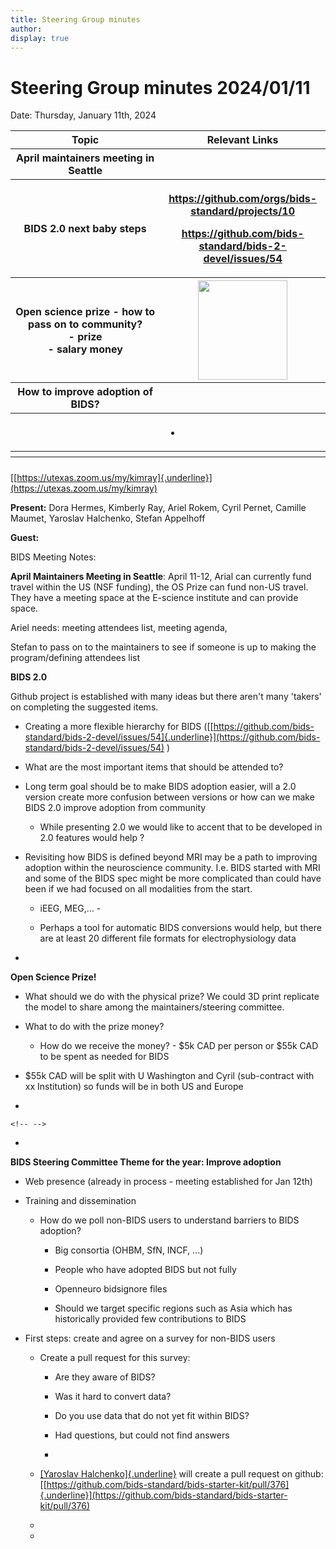 ```yaml
---
title: Steering Group minutes
author:
display: true
---
```


# Steering Group minutes 2024/01/11

Date: Thursday, January 11th, 2024

<!--more-->


<table>
 <colgroup>
  <col style="width: 47%"/>
  <col style="width: 52%"/>
 </colgroup>
 <thead>
  <tr class="header">
   <th>
    <strong>
     Topic
    </strong>
   </th>
   <th>
    <strong>
     Relevant Links
    </strong>
   </th>
  </tr>
  <tr class="odd">
   <th>
    April maintainers meeting in Seattle
   </th>
   <th>
   </th>
  </tr>
  <tr class="header">
   <th>
    BIDS 2.0 next baby steps
   </th>
   <th>
    <p>
     <strong>
      <a href="https://github.com/orgs/bids-standard/projects/10">
       <u>
        https://github.com/orgs/bids-standard/projects/10
       </u>
      </a>
     </strong>
    </p>
    <p>
     <strong>
      <a href="https://github.com/bids-standard/bids-2-devel/issues/54">
       <u>
        https://github.com/bids-standard/bids-2-devel/issues/54
       </u>
      </a>
     </strong>
    </p>
   </th>
  </tr>
  <tr class="odd">
   <th>
    Open science prize - how to pass on to community?
    <br/>
    - prize
    <br/>
    - salary money
   </th>
   <th>
    <img src="media/image1.png" style="width:1.49479in;height:1.65117in"/>
   </th>
  </tr>
  <tr class="header">
   <th>
    How to improve adoption of BIDS?
   </th>
   <th>
   </th>
  </tr>
  <tr class="odd">
   <th>
   </th>
   <th>
    <ul>
     <li>
     </li>
    </ul>
   </th>
  </tr>
  <tr class="header">
   <th>
   </th>
   <th>
   </th>
  </tr>
  <tr class="odd">
   <th>
   </th>
   <th>
   </th>
  </tr>
 </thead>
 <tbody>
 </tbody>
</table>



[[https://utexas.zoom.us/my/kimray]{.underline}](https://utexas.zoom.us/my/kimray)

**Present:** Dora Hermes, Kimberly Ray, Ariel Rokem, Cyril Pernet,
Camille Maumet, Yaroslav Halchenko, Stefan Appelhoff

**Guest:**


BIDS Meeting Notes:

**April Maintainers Meeting in Seattle**: April 11-12, Arial can
currently fund travel within the US (NSF funding), the OS Prize can fund
non-US travel. They have a meeting space at the E-science institute and
can provide space.

Ariel needs: meeting attendees list, meeting agenda,

Stefan to pass on to the maintainers to see if someone is up to making
the program/defining attendees list

**BIDS 2.0**

Github project is established with many ideas but there aren\'t many
\'takers' on completing the suggested items.

-   Creating a more flexible hierarchy for BIDS
    ([[https://github.com/bids-standard/bids-2-devel/issues/54]{.underline}](https://github.com/bids-standard/bids-2-devel/issues/54)
    )

-   What are the most important items that should be attended to?

-   Long term goal should be to make BIDS adoption easier, will a 2.0
    version create more confusion between versions or how can we make
    BIDS 2.0 improve adoption from community

    -   While presenting 2.0 we would like to accent that to be
        developed in 2.0 features would help ?

-   Revisiting how BIDS is defined beyond MRI may be a path to improving
    adoption within the neuroscience community. I.e. BIDS started with
    MRI and some of the BIDS spec might be more complicated than could
    have been if we had focused on all modalities from the start.

    -   iEEG, MEG,\... -

    -   Perhaps a tool for automatic BIDS conversions would help, but
        there are at least 20 different file formats for
        electrophysiology data

-

**Open Science Prize!**

-   What should we do with the physical prize? We could 3D print
    replicate the model to share among the maintainers/steering
    committee.

-   What to do with the prize money?

    -   How do we receive the money? - \$5k CAD per person or \$55k CAD
        to be spent as needed for BIDS

-   \$55k CAD will be split with U Washington and Cyril (sub-contract
    with xx Institution) so funds will be in both US and Europe

-

```{=html}
<!-- -->
```
-

**BIDS Steering Committee Theme for the year: Improve adoption**

-   Web presence (already in process - meeting established for Jan 12th)

-   Training and dissemination

    -   How do we poll non-BIDS users to understand barriers to BIDS
        adoption?

        -   Big consortia (OHBM, SfN, INCF, \...)

        -   People who have adopted BIDS but not fully

        -   Openneuro bidsignore files

        -   Should we target specific regions such as Asia which has
            historically provided few contributions to BIDS

-   First steps: create and agree on a survey for non-BIDS users

    -   Create a pull request for this survey:

        -   Are they aware of BIDS?

        -   Was it hard to convert data?

        -   Do you use data that do not yet fit within BIDS?

        -   Had questions, but could not find answers

        -

    -   [[Yaroslav Halchenko]{.underline}](mailto:yarikoptic@gmail.com)
        will create a pull request on github:
        [[https://github.com/bids-standard/bids-starter-kit/pull/376]{.underline}](https://github.com/bids-standard/bids-starter-kit/pull/376)

    -

    -
